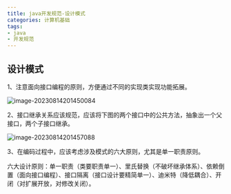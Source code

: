 ```yaml
---
title: java开发规范-设计模式
categories: 计算机基础
tags:
- java
- 开发规范
---
```


## 设计模式

1、注意面向接口编程的原则，方便通过不同的实现类实现功能拓展。

![image-20230814201450084](https://hanser373.oss-cn-beijing.aliyuncs.com/img/202308142014203.png)

2、接口继承关系应该规范，应该将下图的两个接口中的公共方法，抽象出一个父接口，两个子接口继承。

![image-20230814201457088](https://hanser373.oss-cn-beijing.aliyuncs.com/img/202308142014176.png)

3、在编码过程中，应该考虑涉及模式的六大原则，尤其是单一职责原则。

六大设计原则：单一职责（类要职责单一）、里氏替换（不破坏继承体系）、依赖倒置（面向接口编程）、接口隔离（接口设计要精简单一）、迪米特（降低耦合）、开闭（对扩展开放，对修改关闭）。